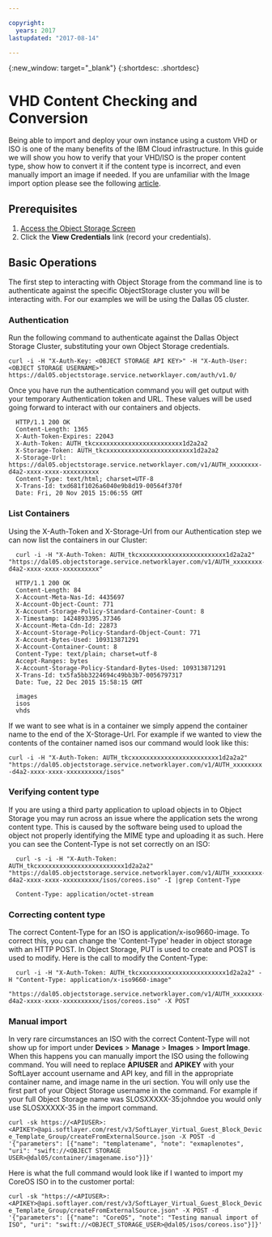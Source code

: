 ```yaml
---

copyright:
  years: 2017
lastupdated: "2017-08-14"

---
```

{:new_window: target="_blank"}
{:shortdesc: .shortdesc}

# VHD Content Checking and Conversion 

Being able to import and deploy your own instance using a custom VHD or ISO is one of the many benefits of the IBM Cloud infrastructure. In this guide we will show you how to verify that your VHD/ISO is the proper content type, show how to convert it if the content type is incorrect, and even manually import an image if needed. If you are unfamiliar with the Image import option please see the following [article](import-image.html).

## Prerequisites

1.  [Access the Object Storage Screen](access-object-storage-screen.html)
2.  Click the **View Credentials** link (record your credentials).

## Basic Operations

The first step to interacting with Object Storage from the command line is to authenticate against the specific ObjectStorage cluster you will be interacting with. For our examples we will be using the Dallas 05 cluster.

### Authentication

Run the following command to authenticate against the Dallas Object Storage Cluster, substituting your own Object Storage credentials.

`curl -i -H "X-Auth-Key: <OBJECT STORAGE API KEY>" -H "X-Auth-User: <OBJECT STORAGE USERNAME>" https://dal05.objectstorage.service.networklayer.com/auth/v1.0/`

Once you have run the authentication command you will get output with your temporary Authentication token and URL. These values will be used going forward to interact with our containers and objects.
     
      HTTP/1.1 200 OK
      Content-Length: 1365
      X-Auth-Token-Expires: 22043
      X-Auth-Token: AUTH_tkcxxxxxxxxxxxxxxxxxxxxxxxx1d2a2a2
      X-Storage-Token: AUTH_tkcxxxxxxxxxxxxxxxxxxxxxxxx1d2a2a2
      X-Storage-Url: https://dal05.objectstorage.service.networklayer.com/v1/AUTH_xxxxxxxx-d4a2-xxxx-xxxx-xxxxxxxxxx
      Content-Type: text/html; charset=UTF-8
      X-Trans-Id: txd681f1026a6040e9b8d19-00564f370f
      Date: Fri, 20 Nov 2015 15:06:55 GMT

### List Containers

Using the X-Auth-Token and X-Storage-Url from our Authentication step we can now list the containers in our Cluster:


      curl -i -H "X-Auth-Token: AUTH_tkcxxxxxxxxxxxxxxxxxxxxxxxx1d2a2a2" "https://dal05.objectstorage.service.networklayer.com/v1/AUTH_xxxxxxxx-d4a2-xxxx-xxxx-xxxxxxxxxx"

      HTTP/1.1 200 OK
      Content-Length: 84
      X-Account-Meta-Nas-Id: 4435697
      X-Account-Object-Count: 771
      X-Account-Storage-Policy-Standard-Container-Count: 8
      X-Timestamp: 1424893395.37346
      X-Account-Meta-Cdn-Id: 22873
      X-Account-Storage-Policy-Standard-Object-Count: 771
      X-Account-Bytes-Used: 109313871291
      X-Account-Container-Count: 8
      Content-Type: text/plain; charset=utf-8
      Accept-Ranges: bytes      
      X-Account-Storage-Policy-Standard-Bytes-Used: 109313871291
      X-Trans-Id: tx5fa5bb3224694c49bb3b7-0056797317
      Date: Tue, 22 Dec 2015 15:58:15 GMT
      
      images
      isos
      vhds    

If we want to see what is in a container we simply append the container name to the end of the X-Storage-Url. For example if we wanted to view the contents of the container named isos our command would look like this:

`curl -i -H "X-Auth-Token: AUTH_tkcxxxxxxxxxxxxxxxxxxxxxxxx1d2a2a2" "https://dal05.objectstorage.service.networklayer.com/v1/AUTH_xxxxxxxx-d4a2-xxxx-xxxx-xxxxxxxxxx/isos"`

### Verifying content type

If you are using a third party application to upload objects in to Object Storage you may run across an issue where the application sets the wrong content type. This is caused by the software being used to upload the object not properly identifying the MIME type and uploading it as such. Here you can see the Content-Type is not set correctly on an ISO:

      curl -s -i -H "X-Auth-Token: AUTH_tkcxxxxxxxxxxxxxxxxxxxxxxxx1d2a2a2" "https://dal05.objectstorage.service.networklayer.com/v1/AUTH_xxxxxxxx-d4a2-xxxx-xxxx-xxxxxxxxxx/isos/coreos.iso" -I |grep Content-Type
      
      Content-Type: application/octet-stream

### Correcting content type

The correct Content-Type for an ISO is application/x-iso9660-image. To correct this, you can change the 'Content-Type' header in object storage with an HTTP POST. In Object Storage, PUT is used to create and POST is used to modify. Here is the call to modify the Content-Type:

      curl -i -H "X-Auth-Token: AUTH_tkcxxxxxxxxxxxxxxxxxxxxxxxx1d2a2a2" -H "Content-Type: application/x-iso9660-image"
      "https://dal05.objectstorage.service.networklayer.com/v1/AUTH_xxxxxxxx-d4a2-xxxx-xxxx-xxxxxxxxxx/isos/coreos.iso" -X POST

### Manual import

In very rare circumstances an ISO with the correct Content-Type will not show up for import under **Devices** > **Manage** > **Images** > **Import Image**. When this happens you can manually import the ISO using the following command. You will need to replace **APIUSER** and **APIKEY** with your SoftLayer account username and API key, and fill in the appropriate container name, and image name in the uri section. You will only use the first part of your Object Storage username in the command. For example if your full Object Storage name was SLOSXXXXX-35:johndoe you would only use SLOSXXXXX-35 in the import command.

`curl -sk https://<APIUSER>:<APIKEY>@api.softlayer.com/rest/v3/SoftLayer_Virtual_Guest_Block_Device_Template_Group/createFromExternalSource.json -X POST -d '{"parameters": [{"name": "templatename", "note": "exmaplenotes", "uri": "swift://<OBJECT STORAGE USER>@dal05/container/imagename.iso"}]}'`

Here is what the full command would look like if I wanted to import my CoreOS ISO in to the customer portal:

`curl -sk "https://<APIUSER>:<APIKEY>@api.softlayer.com/rest/v3/SoftLayer_Virtual_Guest_Block_Device_Template_Group/createFromExternalSource.json" -X POST -d '{"parameters": [{"name": "CoreOS", "note": "Testing manual import of ISO", "uri": "swift://<OBJECT_STORAGE_USER>@dal05/isos/coreos.iso"}]}'`
